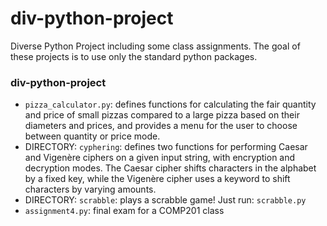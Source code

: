 # div-python-project
Diverse Python Project including some class assignments. The goal of these projects is to use only the standard python packages.

### div-python-project
- `pizza_calculator.py`: defines functions for calculating the fair quantity and price of small pizzas compared to a large pizza based on their diameters and prices, and provides a menu for the user to choose between quantity or price mode.
- DIRECTORY: `cyphering`: defines two functions for performing Caesar and Vigenère ciphers on a given input string, with encryption and decryption modes. The Caesar cipher shifts characters in the alphabet by a fixed key, while the Vigenère cipher uses a keyword to shift characters by varying amounts.
- DIRECTORY: `scrabble`: plays a scrabble game! Just run: `scrabble.py`
- `assignment4.py`: final exam for a COMP201 class
